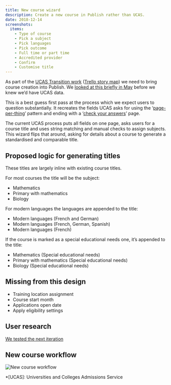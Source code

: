 ```yaml
---
title: New course wizard
description: Create a new course in Publish rather than UCAS.
date: 2018-12-14
screenshots:
  items:
    - Type of course
    - Pick a subject
    - Pick languages
    - Pick outcome
    - Full time or part time
    - Accredited provider
    - Confirm
    - Customise title
---
```


As part of the [UCAS Transition work](https://docs.google.com/document/d/1H8ecdKnrJ2nJbc87Lgx5t-gx2_jnt0NLYLKf1Y_G9zg/edit#) ([Trello story map](https://trello.com/b/O0RjGYkw/ucas-transition-story-map)) we need to bring course creation into Publish. We [looked at this briefly in May](/publish-teacher-training-courses/new-course-wizard) before we knew we’d have UCAS data.

This is a best guess first pass at the process which we expect users to question substantially. It recreates the fields UCAS asks for using the ‘[page-per-thing](https://design-system.service.gov.uk/patterns/question-pages/)’ pattern and ending with a ‘[check your answers](https://design-system.service.gov.uk/patterns/check-answers/)’ page.

The current UCAS process puts all fields on one page, asks users for a course title and uses string matching and manual checks to assign subjects. This wizard flips that around, asking for details about a course to generate a standardised and comparable title.

## Proposed logic for generating titles

These titles are largely inline with existing course titles.

For most courses the title will be the subject:

- Mathematics
- Primary with mathematics
- Biology

For modern languages the languages are appended to the title:

- Modern languages (French and German)
- Modern languages (French, German, Spanish)
- Modern languages (French)

If the course is marked as a special educational needs one, it’s appended to the title:

- Mathematics (Special educational needs)
- Primary with mathematics (Special educational needs)
- Biology (Special educational needs)

## Missing from this design

- Training location assignment
- Course start month
- Applications open date
- Apply eligibility settings

## User research

[We tested the next iteration](/publish-teacher-training-courses/new-course-2#user-research)

## New course workflow

![New course workflow](/publish-teacher-training-courses/new-course/workflow.png)

*[UCAS]: Universities and Colleges Admissions Service
